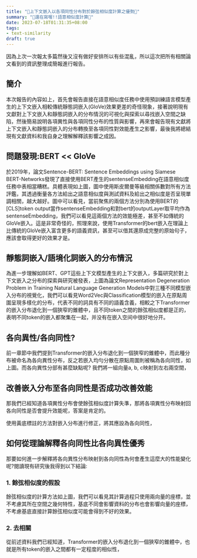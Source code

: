 ```yaml
---
title: "🚧上下文嵌入以各項同性分布對於餘弦相似度計算之優勢🚧"
summary: "🚧還在寫喔!!語意相似度計算🚧"
date: 2023-07-18T01:31:35+08:00
tags: 
- text-similarity 
draft: true
---
```


因為上次一次報太多篇然後又沒有做好安排所以有些混亂，所以這次把所有相關論文看到的資訊整理成簡報進行報告。

## 簡介

本次報告的內容如上，首先會報告直接在語意相似度任務中使用預訓練語言模型產生的上下文嵌入相較傳統靜態詞嵌入(GloVe)效果更差的奇怪現象，接著說明現有文獻對上下文嵌入和靜態詞嵌入的分布情況的可視化與探索以尋找嵌入空間之缺陷，然後簡易說明各項異性與各項同性分布的性質與影響，再來會報告現有文獻將上下文嵌入和靜態詞嵌入的分布轉換至各項同性對效能產生之影響，最後我將總結現有文獻資料和我自身之理解解釋該影響之成因。

## 問題發現:BERT << GloVe

於2019年，論文Sentence-BERT: Sentence Embeddings using Siamese BERT-Networks發現了直接使用BERT產生的sentenseEmbedding在語意相似度任務中表相當糟糕。具體表現如上圖，圖中使用斯皮爾曼等級相關係數對所有方法評鑑，其透過衡量各方法給出之語意相似度與測試資料及給出之相似度是否呈現單調相關，越大越好。圖中可以看見，當前聚焦的兩個方法分別為使用BERT的[CLS]token output當作sentenseEmbedding和對bert的outputLayer取平均作為sentenseEmbedding，我們可以看見這兩個方法的效能極差，甚至不如傳統的GloVe嵌入。這是非常奇怪的，照理來說，使用Transformer的bert嵌入在理論上比傳統的GloVe嵌入富含更多的語義資訊，甚至可以借其還原成完整的原始句子，應該會取得更好的效果才是。

## 靜態詞嵌入/語境化詞嵌入的分布情況

為進一步理解如BERT、GPT這些上下文模型產生的上下文嵌入，多篇研究於對上下文嵌入之分布的探索與研究被發表，上圖為論文Representation Degeneration Problem in Training Natural Language Generation Models中對三種不同模型嵌入分布的視覺化，我們可以看見Word2Vec與Classification模型的嵌入在原點周圍呈現多樣化的分布，代表不同的詞具有不同的語義含義，相較之下Transformer的嵌入分布退化到一個狹窄的錐體中，且不同token之間的餘弦相似度都是正的，表明不同token的嵌入都聚集在一起，并没有在嵌入空间中很好地分开。

## 各向異性/各向同性?

前一章節中我們提到Transformer的嵌入分布退化到一個狹窄的錐體中，而此種分布被命名為各向異性分布，反之若嵌入均勻分散在原點周圍則被稱為各向同性，如上圖。而各向異性分部有甚麼缺點呢? 我們將一組向量a, b, c映射到左右兩空間，

## 改善嵌入分布至各向同性是否成功改善效能

那我們已經知道各項異性分布會使餘弦相似度計算失準，那將各項異性分布映射回各向同性是否會提升效能呢，答案是肯定的。

使用黃底標註的方法對嵌入分布進行修正，將其應設為各向同性，

## 如何從理論解釋各向同性比各向異性優秀

那要如何進一步解釋將各向異性分布映射到各向同性為何會產生這麼大的性能變化呢?閱讀現有研究後我得到以下結論:

### 1. 餘弦相似度的假設

餘弦相似度的計算方法如上圖，我們可以看見其計算過程只使用兩向量的座標，並不考慮其所在空間之幾何特性，基底不同會影響資料的分布也會影響向量的座標，不考慮基底直接計算餘弦相似度可能會得到不好的效果。

### 2. 去相關

從前述資料我們已經知道，Transformer的嵌入分布退化到一個狹窄的錐體中，也就是所有token的嵌入之間都有一定程度的相似性，

<!-- ## 為什摸要各項同性?

![fig1](./fig1.png)

先前研究表明，在傳統靜態嵌入中，所有的詞嵌入共享一個公共向量(bais)並擁有多個主導方向(各向異性)，而BERT嵌入也擁有相同的問題，這意味著平均餘弦相似度值顯著高於零，並且詞向量在向量空間中的窄錐體中聚集。這種現象會導致單詞表示與不相關的單詞具有很高的相似度，影響表達能力。

![table1](./table1.png)

表中觀察到兩個現象

![fig2](./fig2.png)

## 評鑑方法: Spearman's rank correlation coefficient

兩個變量排名之間的相關性，正值代表兩變量排序相同，負值代表兩變量排序相反，0代表兩變量排序沒有明顯關係。 -->
